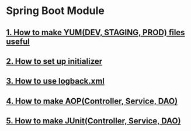 # Spring Boot Module 

## [1. How to make YUM(DEV, STAGING, PROD) files useful]()

## [2. How to set up initializer]()

## [3. How to use logback.xml]()

## [4. How to make AOP(Controller, Service, DAO)]()     

## [5. How to make JUnit(Controller, Service, DAO)]()  
